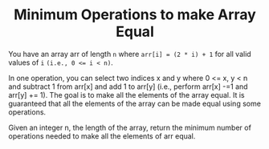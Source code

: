 ﻿<h1 align="center">Minimum Operations to make Array Equal</h1>

You have an array arr of length `n` where `arr[i] = (2 * i) + 1` for all valid values of `i` `(i.e., 0 <= i < n)`.

In one operation, you can select two indices x and y where 0 <= x, y < n and subtract 1 from arr[x] and add 1 to arr[y] (i.e., perform arr[x] -=1 and arr[y] += 1). The goal is to make all the elements of the array equal. It is guaranteed that all the elements of the array can be made equal using some operations.

Given an integer n, the length of the array, return the minimum number of operations needed to make all the elements of arr equal.
